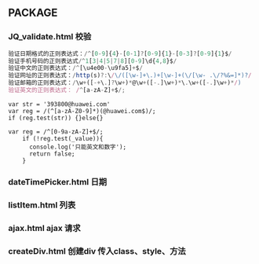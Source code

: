 ## PACKAGE
### JQ_validate.html 校验

```javascript
验证日期格式的正则表达式：/^[0-9]{4}-[0-1]?[0-9]{1}-[0-3]?[0-9]{1}$/
验证手机号码的正则表达式/^1[3|4|5|7|8][0-9]\d{4,8}$/
验证中文的正则表达式：/^[\u4e00-\u9fa5]+$/
验证网址的正则表达式：/http(s)?:\/\/([\w-]+\.)+[\w-]+(\/[\w- .\/?%&=]*)?/
验证邮箱的正则表达式：/\w+([-+\.]?\w+)*@\w+([-.]\w+)*\.\w+([-.]\w+)*/) 
验证英文的正则表达式： /^[a-zA-Z]+$/;
```

```
var str = '393800@huawei.com'   
var reg = /(^[a-zA-Z0-9]*)(@huawei.com$)/;
if (reg.test(str)) {}else{}
```

```
var reg = /^[0-9a-zA-Z]+$/;
    if (!reg.test(_value)){
      console.log('只能英文和数字');
      return false;
    }
```
### dateTimePicker.html 日期
### listItem.html 列表
### ajax.html ajax 请求
### createDiv.html 创建div 传入class、style、方法
